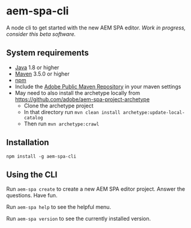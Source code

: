 # aem-spa-cli
A node cli to get started with the new AEM SPA editor. *Work in progress, consider this beta software.*

## System requirements

- [Java](https://www.java.com/en/download/) 1.8 or higher
- [Maven](https://maven.apache.org/) 3.5.0 or higher
- [npm](https://npmjs.com)
- Include the [Adobe Public Maven Repository](adobe-public-maven-repo) in your maven settings
- May need to also install the archetype locally from https://github.com/adobe/aem-spa-project-archetype
  - Clone the archetype project
  - In that directory run `mvn clean install archetype:update-local-catalog`
  - Then run `mvn archetype:crawl`


## Installation
`npm install -g aem-spa-cli`

## Using the CLI
Run `aem-spa create` to create a new AEM SPA editor project. Answer the questions. Have fun.

Run `aem-spa help` to see the helpful menu.

Run `aem-spa version` to see the currently installed version.



